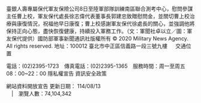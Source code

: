 臺銀人壽專屬保代軍友保險公司8日至陸軍部隊訓練南區聯合測考中心，慰問參謀主任曹上校，軍友保代處長徐志偉代表董事長郭建忠致贈慰問金，並關切曹上校治療與康復情況，祝福他早日康復；曹上校感謝軍友保代徐處長的關心，並強調他將保持正向心態，盡快恢復健康，持續投入軍務工作。（文：軍聞社卓以立／圖：軍友保代提供）國防部軍事新聞通訊社版權所有 © 2020 Military News Agency. All rights reserved.
地址：100012 臺北市中正區信義路一段三號九樓
               
              交通位置

電話：(02)2395-1723 傳真電話：(02)2395-1365 服務時間：周一至周五08：00~22：00
隱私權宣告
資訊安全政策
            
網站資料開放宣告
更新日期：
114/08/13            
             | 瀏覽人數：74,104,342